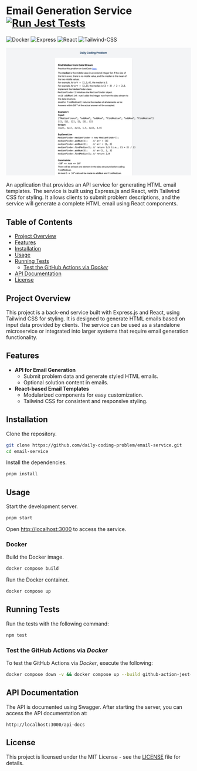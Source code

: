 # Email Generation Service [![Run Jest Tests](https://github.com/daily-coding-problem/email-service/actions/workflows/jest-tests.yml/badge.svg)](https://github.com/daily-coding-problem/email-service/actions/workflows/jest-tests.yml)

![Docker](https://img.shields.io/badge/-Docker-2496ED?style=flat-square&logo=Docker&logoColor=white)
![Express](https://img.shields.io/badge/-Express-000000?style=flat-square&logo=express&logoColor=white)
![React](https://img.shields.io/badge/-React-61DAFB?style=flat-square&logo=react&logoColor=black)
![Tailwind-CSS](https://img.shields.io/badge/-Tailwind_CSS-white?style=flat-square&logo=tailwind-css&logoColor=38bdf9)

![preview](assets/preview.png)

An application that provides an API service for generating HTML email templates. The service is built using Express.js and React, with Tailwind CSS for styling. It allows clients to submit problem descriptions, and the service will generate a complete HTML email using React components.

## Table of Contents

- [Project Overview](#project-overview)
- [Features](#features)
- [Installation](#installation)
- [Usage](#usage)
- [Running Tests](#running-tests)
	- [Test the GitHub Actions via _Docker_](#test-the-github-actions-via-_docker_)
- [API Documentation](#api-documentation)
- [License](#license)

## Project Overview

This project is a back-end service built with Express.js and React, using Tailwind CSS for styling. It is designed to generate HTML emails based on input data provided by clients. The service can be used as a standalone microservice or integrated into larger systems that require email generation functionality.

## Features

- **API for Email Generation**
	- Submit problem data and generate styled HTML emails.
	- Optional solution content in emails.
- **React-based Email Templates**
	- Modularized components for easy customization.
	- Tailwind CSS for consistent and responsive styling.

## Installation

Clone the repository.

```bash
git clone https://github.com/daily-coding-problem/email-service.git
cd email-service
```

Install the dependencies.

```bash
pnpm install
```

## Usage

Start the development server.

```bash
pnpm start
```

Open [http://localhost:3000](http://localhost:3000) to access the service.

### Docker

Build the Docker image.

```bash
docker compose build
```

Run the Docker container.

```bash
docker compose up
```

## Running Tests

Run the tests with the following command:

```sh
npm test
```

### Test the GitHub Actions via _Docker_

To test the GitHub Actions via _Docker_, execute the following:

```sh
docker compose down -v && docker compose up --build github-action-jest-tests
```

## API Documentation

The API is documented using Swagger. After starting the server, you can access the API documentation at:

```
http://localhost:3000/api-docs
```

## License

This project is licensed under the MIT License - see the [LICENSE](LICENSE) file for details.
